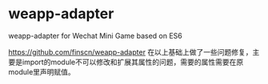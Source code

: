 # weapp-adapter
weapp-adapter for Wechat Mini Game based on ES6

https://github.com/finscn/weapp-adapter
在以上基础上做了一些问题修复，主要是import的module不可以修改和扩展其属性的问题，需要的属性需要在原module里声明赋值。
